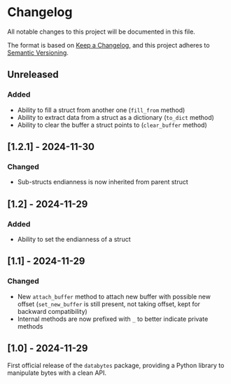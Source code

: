 # Changelog

All notable changes to this project will be documented in this file.

The format is based on [Keep a Changelog](https://keepachangelog.com/en/1.0.0/),
and this project adheres to [Semantic Versioning](https://semver.org/spec/v2.0.0.html).

## Unreleased

### Added

- Ability to fill a struct from another one (`fill_from` method)
- Ability to extract data from a struct as a dictionary (`to_dict` method)
- Ability to clear the buffer a struct points to (`clear_buffer` method)

## [1.2.1] - 2024-11-30

### Changed

- Sub-structs endianness is now inherited from parent struct

## [1.2] - 2024-11-29

### Added
- Ability to set the endianness of a struct

## [1.1] - 2024-11-29

### Changed
- New `attach_buffer` method to attach new buffer with possible new offset (`set_new_buffer` is still present, not taking offset, kept for backward compatibility)
- Internal methods are now prefixed with `_` to better indicate private methods

## [1.0] - 2024-11-29

First official release of the `databytes` package, providing a Python library to manipulate bytes with a clean API.
